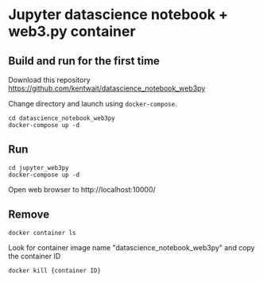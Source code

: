 # Jupyter datascience notebook + web3.py container 

## Build and run for the first time

Download this repository  
https://github.com/kentwait/datascience_notebook_web3py

Change directory and launch using `docker-compose`.

    cd datascience_notebook_web3py
    docker-compose up -d

## Run

    cd jupyter_web3py
    docker-compose up -d

Open web browser to http://localhost:10000/

## Remove

    docker container ls

Look for container image name "datascience_notebook_web3py" and copy the container ID

    docker kill {container ID}
